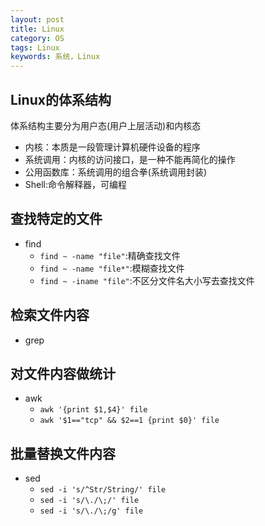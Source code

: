 ```yaml
---
layout: post
title: Linux
category: OS
tags: Linux
keywords: 系统，Linux
---
```

## Linux的体系结构   
体系结构主要分为用户态(用户上层活动)和内核态
* 内核：本质是一段管理计算机硬件设备的程序
* 系统调用：内核的访问接口，是一种不能再简化的操作
* 公用函数库：系统调用的组合拳(系统调用封装)
* Shell:命令解释器，可编程

## 查找特定的文件
* find
    * ```find ~ -name "file"```:精确查找文件
    * ```find ~ -name "file*"```:模糊查找文件
    * ```find ~ -iname "file"```:不区分文件名大小写去查找文件

## 检索文件内容
* grep

## 对文件内容做统计
* awk
    * ```awk '{print $1,$4}' file```
    * ```awk '$1=="tcp" && $2==1 {print $0}' file```

## 批量替换文件内容
* sed
    * ```sed -i 's/^Str/String/' file```
    * ```sed -i 's/\./\;/' file```
    * ```sed -i 's/\./\;/g' file```

